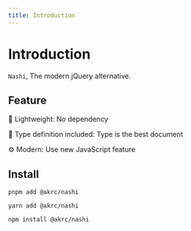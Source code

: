 ```yaml
---
title: Introduction
---
```


# Introduction

`Nashi`, The modern jQuery alternative.

## Feature

🦄 Lightweight: No dependency

💪 Type definition included: Type is the best document

⚙️ Modern: Use new JavaScript feature

## Install

<CodeGroup>
  <CodeGroupItem title="PNPM">

```bash:no-line-numbers
pnpm add @akrc/nashi
```

  </CodeGroupItem>

  <CodeGroupItem title="YARN">

```bash:no-line-numbers
yarn add @akrc/nashi
```

  </CodeGroupItem>
  <CodeGroupItem title="NPM">

```bash:no-line-numbers
npm install @akrc/nashi
```

  </CodeGroupItem>

</CodeGroup>
